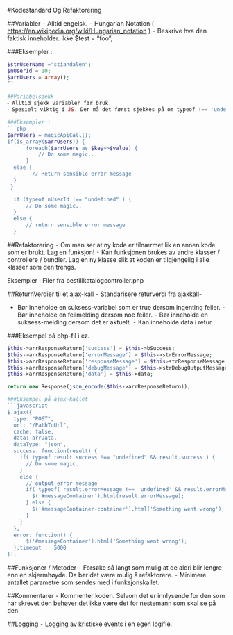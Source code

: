 
#Kodestandard Og Refaktorering

##Variabler
⁃ Alltid engelsk.
⁃ Hungarian Notation ( https://en.wikipedia.org/wiki/Hungarian_notation )
⁃ Beskrive hva den faktisk inneholder. Ikke $test = “foo”;

###Eksempler :
```php
$strUserName ="stiandalen";
$nUserId = 10;
$arrUsers = array();
´´
  
##Variabelsjekk
⁃ Alltid sjekk variabler før bruk.
⁃ Spesielt viktig i JS. Der må det først sjekkes på om typeof !== 'undefined'

###Eksempler :
```php
$arrUsers = magicApiCall();
if(is_array($arrUsers)) {
      foreach($arrUsers as $key=>$value) {
          // Do some magic..
      }
  else {
        // Return sensible error message
  }
 }

  if (typeof nUserId !== "undefined" ) {
      // Do some magic..
  }
  else {
      // return sensible error message
  }
```

##Refaktorering
⁃ Om man ser at ny kode er tilnærmet lik en annen kode som er brukt. Lag en funksjon!
⁃ Kan funksjonen brukes av andre klasser / controllere / bundler. Lag en ny klasse slik at koden er tilgjengelig i alle klasser som den trengs.

Eksempler : Filer fra bestillkatalogcontroller.php

##ReturnVerdier til et ajax-kall
⁃ Standarisere returverdi fra ajaxkall-
- Bør inneholde en suksess-variabel som er true dersom ingenting feiler.
⁃ Bør inneholde en feilmelding dersom noe feiler.
⁃ Bør inneholde en suksess-melding dersom det er aktuelt.
⁃ Kan inneholde data i retur.

###Eksempel på php-fil i ez.

```php
$this->arrResponseReturn['success'] = $this->bSuccess;
$this->arrResponseReturn['errorMessage'] = $this->strErrorMessage;
$this->arrResponseReturn['responseMessage'] = $this>strResponseMessage;
$this->arrResponseReturn['debugMessage'] = $this->strDebugOutputMessage;
$this->arrResponseReturn['data'] = $this->data;

return new Response(json_encode($this->arrResponseReturn));

###Eksempel på ajax-kallet
```javascript
$.ajax({
  type: "POST",
  url: "/PathToUrl",
  cache: false,
  data: arrData,
  dataType: "json",
  success: function(result) {
    if( typeof result.success !== "undefined" && result.success ) {
      // Do some magic.
    }
    else {
      // output error message
      if( typeof( result.errorMessage !== 'undefined' && result.errorMessage)) {
        $('#messageContainer').html(result.errorMessage);
      } else {
        $('#messageContainer-container').html('Something went wrong');
      }
    }
  },
  error: function() {
      $('#messageContainer').html('Something went wrong');
  },timeout :  5000
});
```

##Funksjoner / Metoder
⁃ Forsøke så langt som mulig at de aldri blir lengre enn en skjermhøyde. Da bør det være mulig å refaktorere.
⁃ Minimere antallet parametre som sendes med i funksjonskallet.

##Kommentarer
⁃ Kommenter koden. Selvom det er innlysende for den som har skrevet den behøver det ikke være det for nestemann som skal se på den.

##Logging
⁃ Logging av kristiske events i en egen logifle.